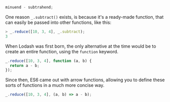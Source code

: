 ```javascript
minuend - subtrahend;
```

One reason `_.subtract()` exists, is because it's a ready-made function, that can easily be passed into other functions, like this:

```javascript
> _.reduce([10, 3, 4], _.subtract);
3
```

When Lodash was first born, the only alternative at the time would be to create an entire function, using the `function` keyword.

```javascript
_.reduce([10, 3, 4], function (a, b) {
  return a - b;
});
```

Since then, ES6 came out with arrow functions, allowing you to define these sorts of functions in a much more concise way.

```javascript
_.reduce([10, 3, 4], (a, b) => a - b);
```
